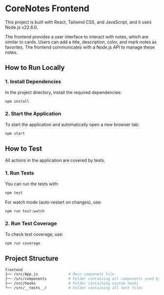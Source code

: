 # CoreNotes Frontend

This project is built with React, Tailwind CSS, and JavaScript, and it uses Node.js v22.6.0.

The frontend provides a user interface to interact with notes, which are similar to cards. Users can add a title, description, color, and mark notes as favorites. The frontend communicates with a Node.js API to manage these notes.

## How to Run Locally

### 1. Install Dependencies
In the project directory, install the required dependencies:
```bash
npm install
```

### 2. Start the Application
To start the application and automatically open a new browser tab:
```bash
npm start
```

## How to Test

All actions in the application are covered by tests.

### 1. Run Tests
You can run the tests with:
```bash
npm test
```
For watch mode (auto-restart on changes), use:
```bash
npm run test:watch
```

### 2. Run Test Coverage
To check test coverage, use:
```bash
npm run coverage
```

## Project Structure

```bash
frontend
├── /src/App.js              # Main component file
├── /src/components          # Folder containing all components used by App.js
├── /src/hooks               # Folder containing custom hooks
└── /src/__tests__/          # Folder containing all test files
```
